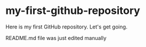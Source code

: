 # my-first-github-repository
Here is my first GitHub repository.  Let's get going.

README.md file was just edited manually
